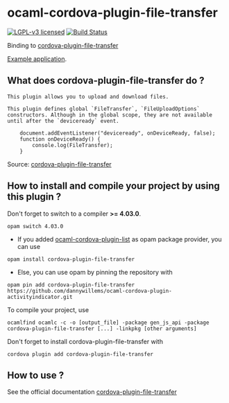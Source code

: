 # ocaml-cordova-plugin-file-transfer

[![LGPL-v3 licensed](https://img.shields.io/badge/license-LGPLv3-blue.svg)](https://raw.githubusercontent.com/dannywillems/ocaml-cordova-plugin-file-transfer/master/LICENSE)
[![Build Status](https://travis-ci.org/dannywillems/ocaml-cordova-plugin-file-transfer.svg?branch=master)](https://travis-ci.org/dannywillems/ocaml-cordova-plugin-file-transfer)

Binding to
[cordova-plugin-file-transfer](https://github.com/apache/cordova-plugin-file-transfer)

[Example
application](https://github.com/dannywillems/ocaml-cordova-plugin-file-transfer-example).

## What does cordova-plugin-file-transfer do ?

```
This plugin allows you to upload and download files.

This plugin defines global `FileTransfer`, `FileUploadOptions` constructors. Although in the global scope, they are not available until after the `deviceready` event.

    document.addEventListener("deviceready", onDeviceReady, false);
    function onDeviceReady() {
        console.log(FileTransfer);
    }
```

Source: [cordova-plugin-file-transfer](https://github.com/apache/cordova-plugin-file-transfer)

## How to install and compile your project by using this plugin ?

Don't forget to switch to a compiler **>= 4.03.0**.
```Shell
opam switch 4.03.0
```

* If you added
[ocaml-cordova-plugin-list](https://github.com/dannywillems/ocaml-cordova-plugin-list)
as opam package provider, you can use
```
opam install cordova-plugin-file-transfer
```

* Else, you can use opam by pinning the repository with
```Shell
opam pin add cordova-plugin-file-transfer https://github.com/dannywillems/ocaml-cordova-plugin-activityindicator.git
```

To compile your project, use
```Shell
ocamlfind ocamlc -c -o [output_file] -package gen_js_api -package cordova-plugin-file-transfer [...] -linkpkg [other arguments]
```

Don't forget to install cordova-plugin-file-transfer with
```Shell
cordova plugin add cordova-plugin-file-transfer
```

## How to use ?

See the official documentation
[cordova-plugin-file-transfer](https://github.com/apache/cordova-plugin-file-transfer)
